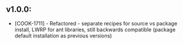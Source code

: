 ## v1.0.0:

* [COOK-1711] - Refactored - separate recipes for source vs package
  install, LWRP for ant libraries, still backwards compatible (package
  default installation as previous versions)
